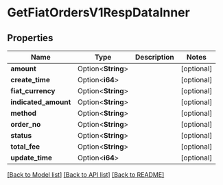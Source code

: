 # GetFiatOrdersV1RespDataInner

## Properties

Name | Type | Description | Notes
------------ | ------------- | ------------- | -------------
**amount** | Option<**String**> |  | [optional]
**create_time** | Option<**i64**> |  | [optional]
**fiat_currency** | Option<**String**> |  | [optional]
**indicated_amount** | Option<**String**> |  | [optional]
**method** | Option<**String**> |  | [optional]
**order_no** | Option<**String**> |  | [optional]
**status** | Option<**String**> |  | [optional]
**total_fee** | Option<**String**> |  | [optional]
**update_time** | Option<**i64**> |  | [optional]

[[Back to Model list]](../README.md#documentation-for-models) [[Back to API list]](../README.md#documentation-for-api-endpoints) [[Back to README]](../README.md)


